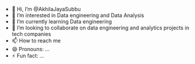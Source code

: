 - 👋 Hi, I’m @AkhilaJayaSubbu
- 👀 I’m interested in Data engineering and Data Analysis
- 🌱 I’m currently learning Data engineering
- 💞️ I’m looking to collaborate on data engineering and analytics projects in tech companies
- 📫 How to reach me
- 😄 Pronouns: ...
- ⚡ Fun fact: ...

<!---
AkhilaJayaSubbu/AkhilaJayaSubbu is a ✨ special ✨ repository because its `README.md` (this file) appears on your GitHub profile.
You can click the Preview link to take a look at your changes.
--->
